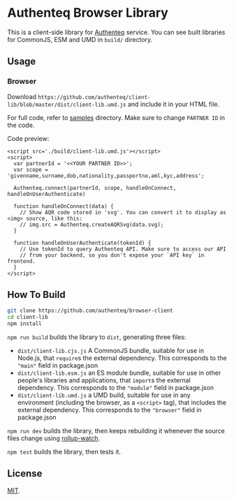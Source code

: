 # Authenteq Browser Library

This is a client-side library for [Authenteq](https://authenteq.com) service. You can see built libraries for CommonJS, ESM and UMD in `build/` directory.

## Usage

### Browser

Download `https://github.com/authenteq/client-lib/blob/master/dist/client-lib.umd.js` and include it in your HTML file.

For full code, refer to [samples](./samples/index.html) directory. Make sure to change `PARTNER ID` in the code.

Code preview:

```
<script src='./build/client-lib.umd.js'></script>
<script>
  var partnerId = '<<YOUR PARTNER ID>>';
  var scope = 'givenname,surname,dob,nationality,passportno,aml,kyc,address';

  Authenteq.connect(partnerId, scope, handleOnConnect, handleOnUserAuthenticate)

  function handleOnConnect(data) {
    // Show AQR code stored in 'svg'. You can convert it to display as <img> source, like this:
    // img.src = Authenteq.createAQRSvg(data.svg);
  }

  function handleOnUserAuthenticate(tokenId) {
    // Use tokenId to query Authenteq API. Make sure to access our API
    // from your backend, so you don't expose your `API key` in frontend.
  }
</script>
```

## How To Build

```bash
git clone https://github.com/authenteq/browser-client
cd client-lib
npm install
```

`npm run build` builds the library to `dist`, generating three files:

* `dist/client-lib.cjs.js`
    A CommonJS bundle, suitable for use in Node.js, that `require`s the external dependency. This corresponds to the `"main"` field in package.json
* `dist/client-lib.esm.js`
    an ES module bundle, suitable for use in other people's libraries and applications, that `import`s the external dependency. This corresponds to the `"module"` field in package.json
* `dist/client-lib.umd.js`
    a UMD build, suitable for use in any environment (including the browser, as a `<script>` tag), that includes the external dependency. This corresponds to the `"browser"` field in package.json

`npm run dev` builds the library, then keeps rebuilding it whenever the source files change using [rollup-watch](https://github.com/rollup/rollup-watch).

`npm test` builds the library, then tests it.

## License

[MIT](LICENSE).
